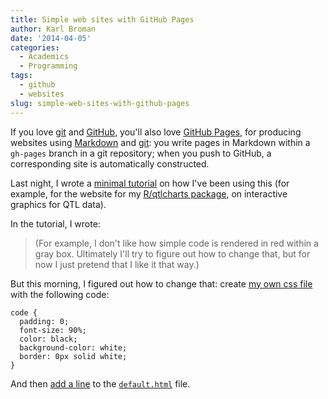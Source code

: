 ```yaml
---
title: Simple web sites with GitHub Pages
author: Karl Broman
date: '2014-04-05'
categories:
  - Academics
  - Programming
tags:
  - github
  - websites
slug: simple-web-sites-with-github-pages
---
```


If you love [git](https://git-scm.com) and [GitHub](https://github.com), you'll also love [GitHub Pages](https://pages.github.com), for producing websites using [Markdown](https://daringfireball.net/projects/markdown/) and [git](https://git-scm.com): you write pages in Markdown within a `gh-pages` branch in a git repository; when you push to GitHub, a corresponding site is automatically constructed.

Last night, I wrote a [minimal tutorial](https://kbroman.org/simple_site) on how I've been using this (for example, for the website for my [R/qtlcharts package](https://kbroman.org/qtlcharts), on interactive graphics for QTL data).

In the tutorial, I wrote:

> (For example, I don't like how simple code is rendered in red within a gray box. Ultimately I'll try to figure out how to change that, but for now I just pretend that I like it that way.)

But this morning, I figured out how to change that: create [my own css file](https://github.com/kbroman/simple_site/blob/gh-pages/assets/themes/twitter/css/kbroman.css) with the following code:

````
code {
  padding: 0;
  font-size: 90%;
  color: black;
  background-color: white;
  border: 0px solid white;
}
````

And then [add a line](https://github.com/kbroman/simple_site/blob/gh-pages/_includes/themes/twitter/default.html#L20) to the [`default.html`](https://github.com/kbroman/simple_site/blob/gh-pages/_includes/themes/twitter/default.html) file.
